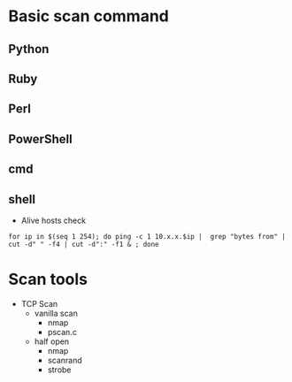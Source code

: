 # Basic scan command
## Python

## Ruby

## Perl

## PowerShell

## cmd

## shell
- Alive hosts check
~~~
for ip in $(seq 1 254); do ping -c 1 10.x.x.$ip |  grep "bytes from" | cut -d" " -f4 | cut -d":" -f1 & ; done
~~~

# Scan tools
 - TCP Scan
   - vanilla scan
     - nmap
     - pscan.c
   - half open
     - nmap
     - scanrand
     - strobe

